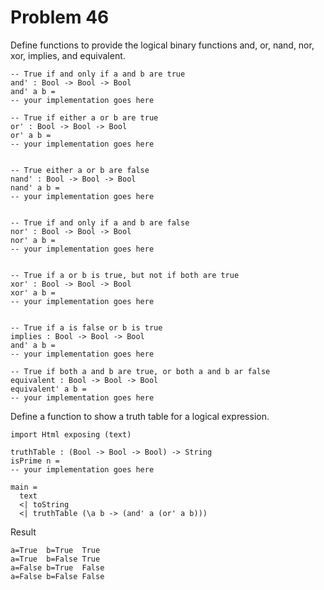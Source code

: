 # Problem 46

Define functions to provide the logical binary functions and, or, nand, nor, xor, implies, and equivalent. 

```
-- True if and only if a and b are true
and' : Bool -> Bool -> Bool
and' a b = 
-- your implementation goes here

-- True if either a or b are true
or' : Bool -> Bool -> Bool
or' a b =
-- your implementation goes here


-- True either a or b are false
nand' : Bool -> Bool -> Bool
nand' a b =
-- your implementation goes here


-- True if and only if a and b are false
nor' : Bool -> Bool -> Bool
nor' a b =
-- your implementation goes here


-- True if a or b is true, but not if both are true
xor' : Bool -> Bool -> Bool
xor' a b =
-- your implementation goes here


-- True if a is false or b is true
implies : Bool -> Bool -> Bool
and' a b =
-- your implementation goes here

-- True if both a and b are true, or both a and b ar false
equivalent : Bool -> Bool -> Bool
equivalent' a b =
-- your implementation goes here
```


Define a function to show a truth table for a logical expression.
```
import Html exposing (text)

truthTable : (Bool -> Bool -> Bool) -> String 
isPrime n = 
-- your implementation goes here

main = 
  text 
  <| toString 
  <| truthTable (\a b -> (and' a (or' a b)))  
```

Result
```
a=True  b=True  True
a=True  b=False True
a=False b=True  False
a=False b=False False  
```

